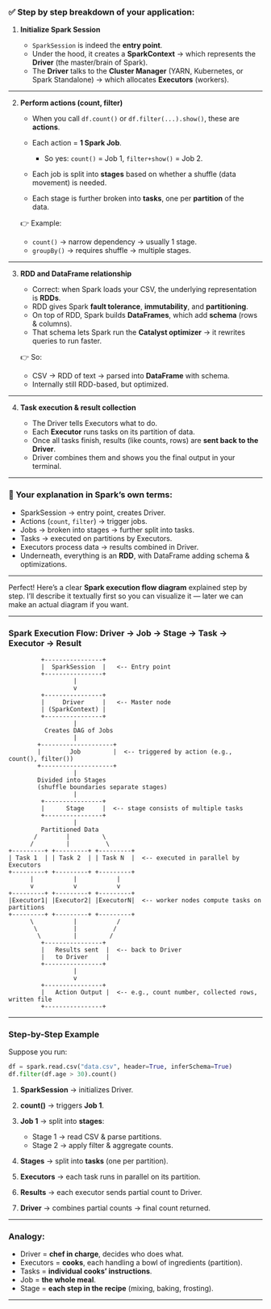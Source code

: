 
### ✅ Step by step breakdown of your application:

1. **Initialize Spark Session**

   * `SparkSession` is indeed the **entry point**.
   * Under the hood, it creates a **SparkContext** → which represents the **Driver** (the master/brain of Spark).
   * The **Driver** talks to the **Cluster Manager** (YARN, Kubernetes, or Spark Standalone) → which allocates **Executors** (workers).

---

2. **Perform actions (count, filter)**

   * When you call `df.count()` or `df.filter(...).show()`, these are **actions**.
   * Each action = **1 Spark Job**.

     * So yes: `count()` = Job 1, `filter+show()` = Job 2.
   * Each job is split into **stages** based on whether a shuffle (data movement) is needed.
   * Each stage is further broken into **tasks**, one per **partition** of the data.

   👉 Example:

   * `count()` → narrow dependency → usually 1 stage.
   * `groupBy()` → requires shuffle → multiple stages.

---

3. **RDD and DataFrame relationship**

   * Correct: when Spark loads your CSV, the underlying representation is **RDDs**.
   * RDD gives Spark **fault tolerance**, **immutability**, and **partitioning**.
   * On top of RDD, Spark builds **DataFrames**, which add **schema** (rows & columns).
   * That schema lets Spark run the **Catalyst optimizer** → it rewrites queries to run faster.

   👉 So:

   * CSV → RDD of text → parsed into **DataFrame** with schema.
   * Internally still RDD-based, but optimized.

---

4. **Task execution & result collection**

   * The Driver tells Executors what to do.
   * Each **Executor** runs tasks on its partition of data.
   * Once all tasks finish, results (like counts, rows) are **sent back to the Driver**.
   * Driver combines them and shows you the final output in your terminal.

---

### 🌟 Your explanation in Spark’s own terms:

* SparkSession → entry point, creates Driver.
* Actions (`count`, `filter`) → trigger jobs.
* Jobs → broken into stages → further split into tasks.
* Tasks → executed on partitions by Executors.
* Executors process data → results combined in Driver.
* Underneath, everything is an **RDD**, with DataFrame adding schema & optimizations.

---
Perfect! Here’s a clear **Spark execution flow diagram** explained step by step. I’ll describe it textually first so you can visualize it — later we can make an actual diagram if you want.

---

### **Spark Execution Flow: Driver → Job → Stage → Task → Executor → Result**

```
         +----------------+
         |  SparkSession  |   <-- Entry point
         +----------------+
                  |
                  v
         +----------------+
         |     Driver     |   <-- Master node
         | (SparkContext) |
         +----------------+
                  |
          Creates DAG of Jobs
                  |
        +--------------------+
        |        Job         |  <-- triggered by action (e.g., count(), filter())
        +--------------------+
                  |
        Divided into Stages
        (shuffle boundaries separate stages)
                  |
         +----------------+
         |      Stage     |  <-- stage consists of multiple tasks
         +----------------+
                  |
         Partitioned Data
       /        |         \
      /         |          \
+---------+ +---------+ +---------+
| Task 1  | | Task 2  | | Task N  |  <-- executed in parallel by Executors
+---------+ +---------+ +---------+
      |           |           |
      v           v           v
+---------+ +---------+ +---------+
|Executor1| |Executor2| |ExecutorN|  <-- worker nodes compute tasks on partitions
+---------+ +---------+ +---------+
      \           |           /
       \          |          /
        \         |         /
         +----------------+
         |   Results sent  |  <-- back to Driver
         |   to Driver     |
         +----------------+
                  |
                  v
         +----------------+
         |   Action Output |  <-- e.g., count number, collected rows, written file
         +----------------+
```

---

### **Step-by-Step Example**

Suppose you run:

```python
df = spark.read.csv("data.csv", header=True, inferSchema=True)
df.filter(df.age > 30).count()
```

1. **SparkSession** → initializes Driver.
2. **count()** → triggers **Job 1**.
3. **Job 1** → split into **stages**:

   * Stage 1 → read CSV & parse partitions.
   * Stage 2 → apply filter & aggregate counts.
4. **Stages** → split into **tasks** (one per partition).
5. **Executors** → each task runs in parallel on its partition.
6. **Results** → each executor sends partial count to Driver.
7. **Driver** → combines partial counts → final count returned.

---

### **Analogy**:

* Driver = **chef in charge**, decides who does what.
* Executors = **cooks**, each handling a bowl of ingredients (partition).
* Tasks = **individual cooks’ instructions**.
* Job = **the whole meal**.
* Stage = **each step in the recipe** (mixing, baking, frosting).

---
